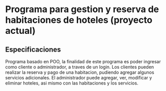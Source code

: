 # Programa para gestion y reserva de habitaciones de hoteles (proyecto actual)

## Especificaciones
Programa basado en POO, la finalidad de este programa es poder ingresar como cliente o administrador, a traves de un login. Los clientes pueden realizar la reserva y pago de una habitacion, pudiendo agregar algunos servicios adicionales.
El administrador puede agregar, ver, modificar y eliminar hoteles, asi mismo con las habitaciones y los servicios.
